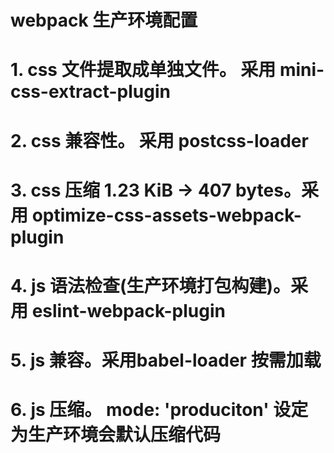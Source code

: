 # webpack 生产环境配置

# 1. css 文件提取成单独文件。 采用 mini-css-extract-plugin
# 2. css 兼容性。 采用 postcss-loader
# 3. css 压缩 1.23 KiB -> 407 bytes。采用 optimize-css-assets-webpack-plugin
# 4. js 语法检查(生产环境打包构建)。采用 eslint-webpack-plugin 
# 5. js 兼容。采用babel-loader 按需加载
# 6. js 压缩。 mode: 'produciton' 设定为生产环境会默认压缩代码 

